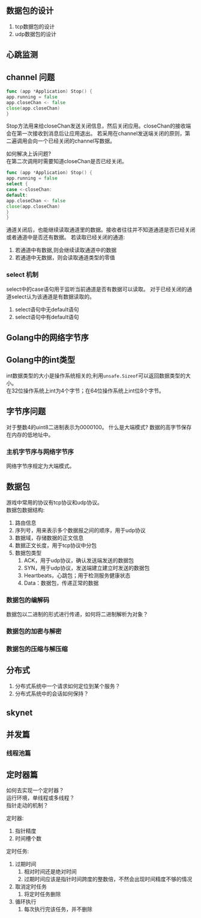 ## 数据包的设计

1) tcp数据包的设计
2) udp数据包的设计

## 心跳监测

## channel 问题

```go
func (app *Application) Stop() {
app.running = false
app.closeChan <- false
close(app.closeChan)
}
```

Stop方法用来给closeChan发送关闭信息，然后关闭应用。closeChan的接收端会在第一次接收到消息后让应用退出。
若采用在channel发送端关闭的原则，第二遍调用会向一个已经关闭的channel写数据。

如何解决上诉问题?  
在第二次调用时需要知道closeChan是否已经关闭。

```go
func (app *Application) Stop() {
app.running = false
select {
case <-closeChan:
default:
app.closeChan <- false
close(app.closeChan)
}
}
```

通道关闭后，也能继续读取通道里的数据。接收者往往并不知道通道是否已经关闭或者通道中是否还有数据。
若读取已经关闭的通道:

1) 若通道中有数据,则会继续读取通道中的数据
2) 若通道中无数据，则会读取通道类型的零值

### select 机制

select中的case语句用于监听当前通道是否有数据可以读取。
对于已经关闭的通道select认为该通道是有数据读取的。

1) select语句中无default语句
2) select语句中有default语句

## Golang中的网络字节序

## Golang中的int类型

int数据类型的大小是操作系统相关的;利用`unsafe.Sizeof`可以返回数据类型的大小。  
在32位操作系统上int为4个字节；在64位操作系统上int位8个字节。

## 字节序问题

对于整数4的uint8二进制表示为0000100。
什么是大端模式?
数据的高字节保存在内存的低地址中。

### 主机字节序与网络字节序

网络字节序规定为大端模式。

## 数据包

游戏中常用的协议有tcp协议和udp协议。  
数据包数据结构:

1) 路由信息
2) 序列号，用来表示多个数据报之间的顺序，用于udp协议
3) 数据域，存储数据的正文信息
4) 数据正文长度，用于tcp协议中分包
5) 数据包类型
    1) ACK，用于udp协议，确认发送端发送的数据包
    2) SYN，用于udp协议，发送端建立建立时发送的数据包
    3) Heartbeats，心跳包；用于检测服务健康状态
    4) Data：数据包，传递正常的数据

### 数据包的编解码

数据包以二进制的形式进行传递，如何将二进制解析为对象？

### 数据包的加密与解密

### 数据包的压缩与解压缩

## 分布式

1) 分布式系统中一个请求如何定位到某个服务？
2) 分布式系统中的会话如何保持？

## skynet

## 并发篇

### 线程池篇

## 定时器篇

如何去实现一个定时器？  
运行环境，单线程或多线程？  
指针走动的机制？  


定时器:
1) 指针精度
2) 时间槽个数

定时任务:
1) 过期时间
   1) 相对时间还是绝对时间
   2) 过期时间应该是指针时间跨度的整数倍，不然会出现时间精度不够的情况
2) 取消定时任务
   1) 将定时任务删除
3) 循环执行
   1) 每次执行完该任务，并不删除